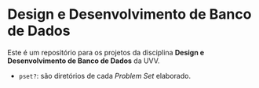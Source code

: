 # Design e Desenvolvimento de Banco de Dados

Este é um repositório para os projetos da disciplina **Design e Desenvolvimento de Banco de Dados** da UVV.

* `pset?`: são diretórios de cada _Problem Set_ elaborado.
